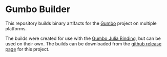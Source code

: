 # Gumbo Builder

This repository builds binary artifacts for the [Gumbo](https://github.com/google/gumbo-parser) project on multiple platforms.

The builds were created for use with the [Gumbo Julia Binding](https://github.com/porterjamesj/Gumbo.jl), but can be used on their own. The builds can be downloaded from the [github release page](https://github.com/aviks/GumboBuilder/releases) for this project.

